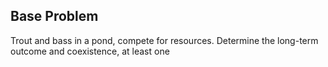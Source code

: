## Base Problem
Trout and bass in a pond, compete for resources. Determine the long-term outcome and coexistence, at least one
